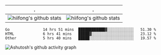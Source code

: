  . | .
--- | --- 
![hiifong's github stats](https://github-readme-stats.vercel.app/api?username=hiifong&show_icons=true&include_all_commits=true) | ![hiifong's github stats](https://github-readme-stats.vercel.app/api/top-langs/?username=hiifong&layout=compact)
<!--START_SECTION:waka-->

```text
Go               14 hrs 51 mins  ████████████▓░░░░░░░░░░░░   51.30 %
HTML             6 hrs 41 mins   █████▓░░░░░░░░░░░░░░░░░░░   23.12 %
Other            5 hrs 40 mins   █████░░░░░░░░░░░░░░░░░░░░   19.57 %
```

<!--END_SECTION:waka-->
![Ashutosh's github activity graph](https://activity-graph.herokuapp.com/graph?username=hiifong&theme=react-dark)
